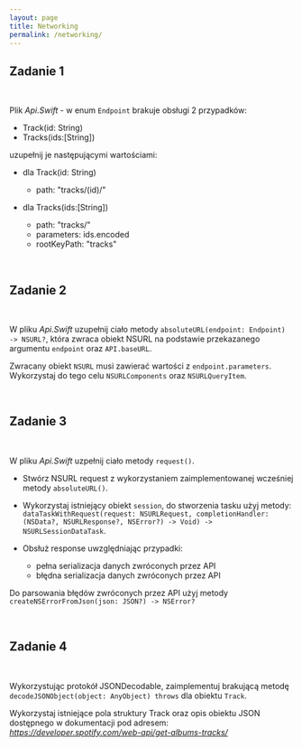 ```yaml
---
layout: page
title: Networking
permalink: /networking/
---
```


Zadanie 1
----------
<br>

Plik *Api.Swift*  - w enum `Endpoint` brakuje obsługi 2 przypadków:

* Track(id: String)
* Tracks(ids:[String])

uzupełnij je następującymi wartościami:

* dla Track(id: String)
  * path: "tracks/\(id)/"


* dla Tracks(ids:[String])
  * path: "tracks/"
  * parameters: ids.encoded
  * rootKeyPath: "tracks"

<br>

Zadanie 2
----------

<br>

W pliku *Api.Swift* uzupełnij ciało metody ```absoluteURL(endpoint: Endpoint) -> NSURL?```, która zwraca obiekt NSURL na podstawie przekazanego argumentu `endpoint` oraz `API.baseURL`.

Zwracany obiekt `NSURL` musi zawierać wartości z `endpoint.parameters`. Wykorzystaj do tego celu `NSURLComponents` oraz `NSURLQueryItem`.

<br>

Zadanie 3
----------

<br>

W pliku *Api.Swift* uzpełnij ciało metody `request()`.

* Stwórz NSURL request z wykorzystaniem zaimplementowanej wcześniej metody `absoluteURL()`.

* Wykorzystaj istniejący obiekt `session`, do stworzenia tasku użyj metody:
```dataTaskWithRequest(request: NSURLRequest, completionHandler: (NSData?, NSURLResponse?, NSError?) -> Void) -> NSURLSessionDataTask```.

* Obsłuż response uwzględniając przypadki:
  * pełna serializacja danych zwróconych przez API
  * błędna serializacja danych zwróconych przez API


Do parsowania błędów zwróconych przez API użyj metody ```createNSErrorFromJson(json: JSON?) -> NSError?```

<br>

Zadanie 4
----------

<br>

Wykorzystując protokół JSONDecodable, zaimplementuj brakującą metodę `decodeJSONObject(object: AnyObject) throws` dla obiektu `Track`.

Wykorzystaj istniejące pola struktury Track oraz opis obiektu JSON dostępnego w dokumentacji pod adresem:
<br>
*https://developer.spotify.com/web-api/get-albums-tracks/*
